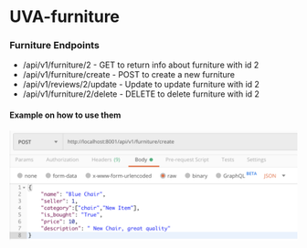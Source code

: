 # UVA-furniture
### Furniture Endpoints

- /api/v1/furniture/2 - GET to return info about furniture with id 2
- /api/v1/furniture/create - POST to create a new furniture
- /api/v1/reviews/2/update - Update to update furniture with id 2
- /api/v1/furniture/2/delete - DELETE to delete furniture with id 2

#### Example on how to use them
![create](/img/Create_furniture.png)
